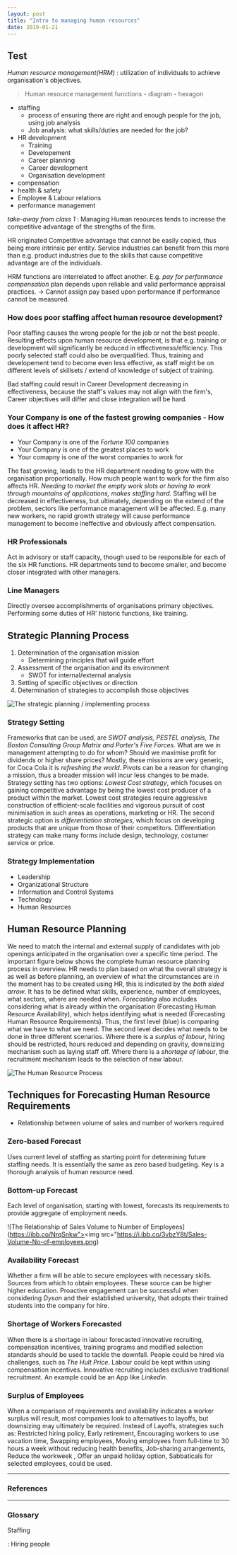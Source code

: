 ```yaml
---
layout: post
title: "Intro to managing human resources" 
date: 2019-01-21 
---
```


## Test

*Human resource management(HRM)* 
: utilization of individuals to achieve
organisation's objectives.

> Human resource management functions - diagram - hexagon

- staffing
    - process of ensuring there are right and enough people for the job, using
      job analysis
    - Job analysis: what skills/duties are needed for the job?
- HR development
    - Training
    - Developement
    - Career planning
    - Career development
    - Organisation development
- compensation
- health & safety
- Employee & Labour relations
- performance management

*take-away from class 1*
: Managing Human resources tends to increase the competitive advantage of the
strengths of the firm. 

HR originated Competitive advantage that cannot be easily copied, thus being
more intrinsic per entity. Service industries can benefit from this more than
e.g. product industries due to the skills that cause competitive advantage are
of the individuals.

HRM functions are interrelated to affect another. E.g. *pay for performance
compensation* plan depends upon reliable and valid performance appraisal
practices. -> Cannot assign pay based upon performance if performance cannot be
measured.

### How does poor staffing affect human resource development?

Poor staffing causes the wrong people for the job or not the best people.
Resulting effects upon human resource development, is that e.g. training or
development will significantly be reduced in effectiveness/efficiency. This
poorly selected staff could also be overqualified. Thus, training and
developement tend to become even less effective, as staff might be on different
levels of skillsets / extend of knowledge of subject of training. 

Bad staffing could result in Career Development decreasing in effectiveness,
because the staff's values may not align with the firm's, Career objectives will
differ and close integration will be hard.

### Your Company is one of the fastest growing companies - How does it affect HR?

- Your Company is one of the *Fortune 100* companies
- Your Company is one of the greatest places to work
- Your comapny is one of the worst companies to work for

The fast growing, leads to the HR department needing to grow with the
organisation proportionally. How much people want to work for the firm also
affects HR. *Needing to market the empty work slots or having to work through
mountains of applications, makes staffing hard.* Staffing will be decreased in
effectiveness, but ultimately, depending on the extend of the problem, sectors
like performance management will be affected. E.g. many new workers, no rapid
growth strategy will cause performance management to become ineffective and
obviously affect compensation.

### HR Professionals

Act in advisory or staff capacity, though used to be responsible for each of the
six HR functions. HR departments tend to become smaller, and become closer
integrated with other managers.

### Line Managers

Directly oversee accomplishments of organisations primary objectives.
Performing some duties of HR' historic functions, like training.

## Strategic Planning Process

1. Determination of the organisation mission
    - Determining principles that will guide effort
2. Assessment of the organisation and its environment
    - SWOT for internal/external analysis
3. Setting of specific objectives or direction
4. Determination of strategies to accomplish those objectives

![The strategic planning / implementing process](https://i.ibb.co/XYN0kYt/strategic-planning-implementing-process.png)

### Strategy Setting

Frameworks that can be used, are *SWOT analysis, PESTEL analysis, The Boston
Consulting Group Matrix and Porter's Five Forces.* What are we in management
attempting to do for whom? Should we maximise profit for dividends or higher
share prices? Mostly, these missions are very generic, for Coca Cola it is
*refreshing the world*. Pivots can be a reason for changing a mission, thus a
broader mission will incur less changes to be made. Strategy setting has two
options: *Lowest Cost strategy*, which focuses on gaining competitive advantage
by being the lowest cost producer of a product within the market. Lowest cost
strategies require aggressive construction of efficient-scale facilities and
vigorous pursuit of cost minimisation in such areas as operations, marketing or
HR. The second strategic option is *differentiation strategies*, which focus on
developing products that are unique from those of their competitors.
Differentiation strategy can make many forms include design, technology,
costumer service or price.

### Strategy Implementation 

- Leadership 
- Organizational Structure 
- Information and Control Systems 
- Technology 
- Human Resources 

## Human Resource Planning

We need to match the internal and external supply of candidates with job
openings anticipated in the organisation over a specific time period. The
important figure below shows the complete human resource planning process in
overview. HR needs to plan based on what the overall strategy is as well as
before planning, an overview of what the circumstances are in the moment has to
be created using HR, this is indicated by the *both sided arrow*. It has to be
defined what skills, experience, number of employees, what sectors, where are
needed when. *Forecasting* also includes considering what is already within the
organisation (Forecasting Human Resource Availability), which helps identifying
what is needed (Forecasting Human Resource Requirements). Thus, the first level
(blue) is comparing what we have to what we need. The second level decides what
needs to be done in three different scenarios. Where there is a *surplus of
labour*, hiring should be restricted, hours reduced and depending on gravity,
downsizing mechanism such as laying staff off. Where there is a *shortage of
labour*, the recruitment mechanism leads to the selection of new labour.

![The Human Resource Process](https://i.ibb.co/Q95jmsG/Human-Resource-Planning-Process.png)

## Techniques for Forecasting Human Resource Requirements 

- Relationship between volume of sales and number of workers required 

### Zero-based Forecast

Uses current level of staffing as starting point for determining future staffing
needs. It is essentially the same as zero based budgeting. Key is a thorough
analysis of human resource need.

### Bottom-up Forecast

Each level of organisation, starting with lowest, forecasts its requirements to
provide aggregate of employment needs. 

![The Relationship of Sales Volume to Number of Employees](https://ibb.co/NrqSnkw"><img src="https://i.ibb.co/3vbzY8t/Sales-Volume-No-of-employees.png)

### Availability Forecast

Whether a firm will be able to secure employees with necessary skills. Sources
from which to obtain employees. These source can be higher higher education.
Proactive engagement can be successful when considering *Dyson* and their
established university, that adopts their trained students into the company for
hire.

### Shortage of Workers Forecasted

When there is a shortage in labour forecasted innovative recruiting,
compensation incentives, training programs and modified selection standards
should be used to tackle the downfall. People could be hired via challenges,
such as *The Hult Price*. Labour could be kept within using compensation
incentives. Innovative recruiting includes exclusive traditional recruitment. An
example could be an App like *Linkedin*.

### Surplus of Employees

When a comparison of requirements and availability indicates a worker surplus
will result, most companies look to alternatives to layoffs, but downsizing may
ultimately be required. Instead of Layoffs, strategies such as: Restricted
hiring policy, Early retirement, Encouraging workers to use vacation
time, Swapping employees, Moving employees from full-time to 30 hours a week
without reducing health benefits, Job-sharing arrangements, Reduce the workweek
, Offer an unpaid holiday option, Sabbaticals for selected employees, could be
used.

--------------------------------------------------------------------------------

### References

--------------------------------------------------------------------------------

### Glossary

Staffing

: Hiring people
